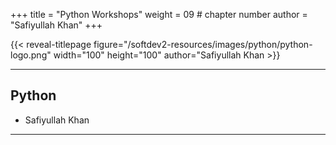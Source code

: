 +++
title = "Python Workshops"
weight = 09 # chapter number
author = "Safiyullah Khan"
+++

{{< reveal-titlepage figure="/softdev2-resources/images/python/python-logo.png" 
    width="100" height="100" author="Safiyullah Khan >}}
  
---

## Python

- Safiyullah Khan



---
